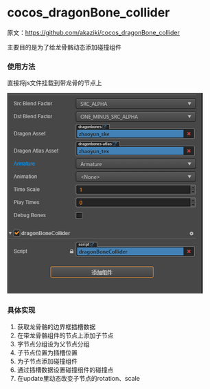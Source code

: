 # cocos_dragonBone_collider

原文：https://github.com/akaziki/cocos_dragonBone_collider

主要目的是为了给龙骨骼动态添加碰撞组件

### 使用方法

直接将js文件挂载到带龙骨的节点上

![example](./example.png)

### 具体实现

1. 获取龙骨骼的边界框插槽数据
2. 在带龙骨骼组件的节点上添加子节点
3. 字节点分组设为父节点分组
4. 子节点位置为插槽位置
5. 为子节点添加碰撞组件 
6. 通过插槽数据设置碰撞组件的碰撞点
7. 在update里动态改变子节点的rotation、scale


